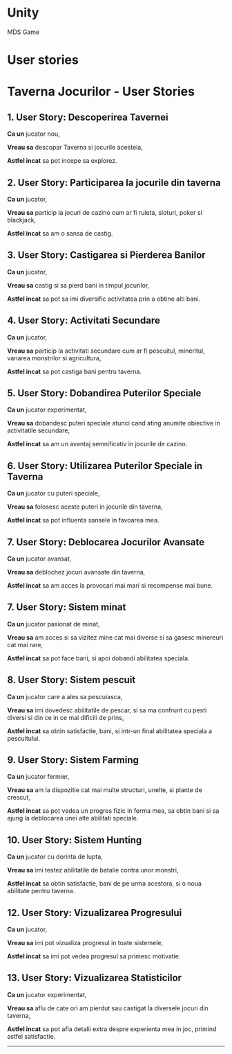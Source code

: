 # Unity
MDS Game


# User stories

# Taverna Jocurilor - User Stories

## 1. User Story: Descoperirea Tavernei
**Ca un** jucator nou,

**Vreau sa** descopar Taverna si jocurile acesteia,

**Astfel incat** sa pot incepe sa explorez.

## 2. User Story: Participarea la jocurile din taverna
**Ca un** jucator,

**Vreau sa** particip la jocuri de cazino cum ar fi ruleta, sloturi, poker si blackjack,

**Astfel incat** sa am o sansa de castig.

## 3. User Story: Castigarea si Pierderea Banilor
**Ca un** jucator,

**Vreau sa** castig si sa pierd bani in timpul jocurilor,

**Astfel incat** sa pot sa imi diversific activitatea prin a obtine alti bani.

## 4. User Story: Activitati Secundare
**Ca un** jucator,

**Vreau sa** particip la activitati secundare cum ar fi pescuitul, mineritul, vanarea monstrilor si agricultura,

**Astfel incat** sa pot castiga bani pentru taverna.

## 5. User Story: Dobandirea Puterilor Speciale
**Ca un** jucator experimentat,

**Vreau sa** dobandesc puteri speciale atunci cand ating anumite obiective in activitatile secundare,

**Astfel incat** sa am un avantaj semnificativ in jocurile de cazino.

## 6. User Story: Utilizarea Puterilor Speciale in Taverna
**Ca un** jucator cu puteri speciale,

**Vreau sa** folosesc aceste puteri in jocurile din taverna,

**Astfel incat** sa pot influenta sansele in favoarea mea.

## 7. User Story: Deblocarea Jocurilor Avansate
**Ca un** jucator avansat,

**Vreau sa** deblochez jocuri avansate din taverna,

**Astfel incat** sa am acces la provocari mai mari si recompense mai bune.

## 7. User Story: Sistem minat
**Ca un** jucator pasionat de minat,

**Vreau sa** am acces si sa vizitez mine cat mai diverse si sa gasesc minereuri cat mai rare,

**Astfel incat** sa pot face bani, si apoi dobandi abilitatea speciala.

## 8. User Story: Sistem pescuit
**Ca un** jucator care a ales sa pescuiasca,

**Vreau sa** imi dovedesc abilitatile de pescar, si sa ma confrunt cu pesti diversi si din ce in ce mai dificili de prins,

**Astfel incat** sa obtin satisfactie, bani, si intr-un final abilitatea speciala a pescuitului.

## 9. User Story: Sistem Farming
**Ca un** jucator fermier,

**Vreau sa** am la dispozitie cat mai multe structuri, unelte, si plante de crescut,

**Astfel incat** sa pot vedea un progres fizic in ferma mea, sa obtin bani si sa ajung la deblocarea unei alte abilitati speciale.

## 10. User Story: Sistem Hunting
**Ca un** jucator cu dorinta de lupta,

**Vreau sa** imi testez abilitatile de batalie contra unor monstri,

**Astfel incat** sa obtin satisfactie, bani de pe urma acestora, si o noua abilitate pentru taverna.

## 12. User Story: Vizualizarea Progresului
**Ca un** jucator,

**Vreau sa** imi pot vizualiza progresul in toate sistemele,

**Astfel incat** sa imi pot vedea progresul sa primesc motivatie.

## 13. User Story: Vizualizarea Statisticilor
**Ca un** jucator experimentat,

**Vreau sa** aflu de cate ori am pierdut sau castigat la diversele jocuri din taverna,

**Astfel incat** sa pot afla detalii extra despre experienta mea in joc, primind astfel satisfactie.


---

